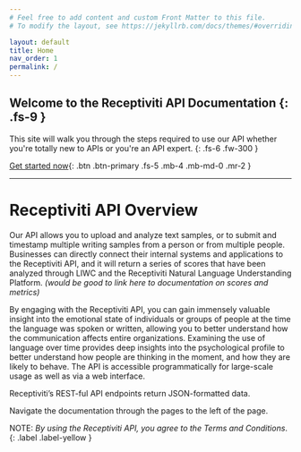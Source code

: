 ```yaml
---
# Feel free to add content and custom Front Matter to this file.
# To modify the layout, see https://jekyllrb.com/docs/themes/#overriding-theme-defaults

layout: default
title: Home
nav_order: 1
permalink: /
---
```

Welcome to the Receptiviti API Documentation
{: .fs-9 }
---
This site will walk you through the steps required to use our API whether you're totally new to APIs or you're an API expert.
{: .fs-6 .fw-300 }

[Get started now](https://jackdgds.github.io/api_documentation/pages/getting_started.html){: .btn .btn-primary .fs-5 .mb-4 .mb-md-0 .mr-2 }

---

# Receptiviti API Overview

Our API allows you to upload and analyze text samples, or to submit and timestamp multiple writing samples from a person or from multiple people. Businesses can directly connect their internal systems and applications to the Receptiviti API, and it will return a series of scores that have been analyzed through LIWC and the Receptiviti Natural Language Understanding Platform. _(would be good to link here to documentation on scores and metrics)_

By engaging with the Receptiviti API, you can gain immensely valuable insight into the emotional state of individuals or groups of people at the time the language was spoken or written, allowing you to better understand how the communication affects entire organizations. Examining the use of language over time provides deep insights into the psychological profile to better understand how people are thinking in the moment, and how they are likely to behave. The API is accessible programmatically for large-scale usage as well as via a web interface.

Receptiviti’s REST-ful API endpoints return JSON-formatted data.

Navigate the documentation through the pages to the left of the page.

NOTE: _By using the Receptiviti API, you agree to the Terms and Conditions_.
{: .label .label-yellow }
